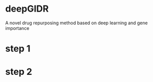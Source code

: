 # deepGIDR
A novel drug repurposing method based on deep learning and gene importance

# step 1
# step 2
